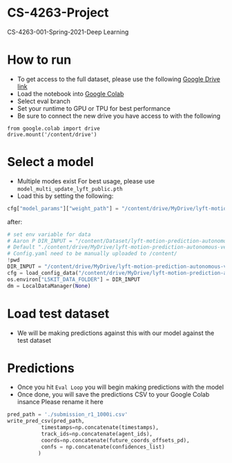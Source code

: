 # CS-4263-Project
CS-4263-001-Spring-2021-Deep Learning


# How to run
* To get access to the full dataset, please use the following [Google Drive link](https://drive.google.com/drive/folders/1cC6BD46FMK9-UryYAKEeHRXG7qYdNTBL?usp=sharing)
* Load the notebook into [Google Colab](https://colab.research.google.com/notebooks/intro.ipynb#recent=true)
* Select eval branch
* Set your runtime to GPU or TPU for best performance
* Be sure to connect the new drive you have access to with the following
```
from google.colab import drive
drive.mount('/content/drive')
```
# Select a model
* Multiple modes exist
For best usage, please use ``model_multi_update_lyft_public.pth``
* Load this by setting the following:
```python
cfg["model_params"]["weight_path"] = "/content/drive/MyDrive/lyft-motion-prediction-autonomous-vehicles/models/model_multi_update_lyft_public.pth"
```
after:
```python
# set env variable for data
# Aaron P DIR_INPUT = "/content/Dataset/lyft-motion-prediction-autonomous-vehicles/"
# Default "./content/drive/MyDrive/lyft-motion-prediction-autonomous-vehicles/"
# Config.yaml need to be manually uploaded to /content/
!pwd
DIR_INPUT = "/content/drive/MyDrive/lyft-motion-prediction-autonomous-vehicles/"
cfg = load_config_data("/content/drive/MyDrive/lyft-motion-prediction-autonomous-vehicles/config.yaml")
os.environ["L5KIT_DATA_FOLDER"] = DIR_INPUT
dm = LocalDataManager(None)
```
# Load test dataset
* We will be making predictions against this with our model against the test dataset
# Predictions
* Once you hit ``Eval Loop`` you will begin making predictions with the model
* Once done, you will save the predictions CSV to your Google Colab insance
Please rename it here
```python
pred_path = './submission_r1_1000i.csv'
write_pred_csv(pred_path,
           timestamps=np.concatenate(timestamps),
           track_ids=np.concatenate(agent_ids),
           coords=np.concatenate(future_coords_offsets_pd),
           confs = np.concatenate(confidences_list)
          )
```

